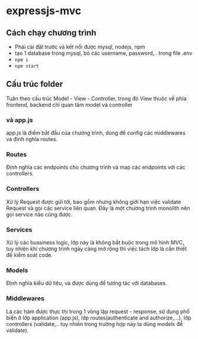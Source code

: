 # expressjs-mvc

## Cách chạy chương trình

-   Phải cài đặt trước và kết nối được mysql, nodejs, npm
-   tạo 1 database trong mysql, bỏ các username, password,.. trong file .env
-   `npm i`
-   `npm start`

## Cấu trúc folder

Tuân theo cấu trúc Model - View - Controller, trong đó View thuộc về phía frontend, backend chỉ quan tâm model và controller

###  và app.js

app.js là điểm bắt đầu của chương trình, dùng để config các middlewares và định nghĩa routes. 
### Routes

Định nghĩa các endpoints cho chương trình và map các endpoints với các controllers.

### Controllers

Xử lý Request được gửi tới, bao gồm nhưng không giới hạn việc validate Request và gọi các service liên quan. Đây là một chương trình monolith nên gọi service nào cũng được.

### Services

Xử lý các bussiness logic, lớp này là không bắt buộc trong mô hình MVC, tuy nhiên khi chương trình ngày càng mở rộng thì việc tách lớp là cần thiết để kiểm soát code.

### Models

Định nghĩa kiểu dữ liệu, và được dùng để tương tác với databases.

### Middlewares

Là các hàm được thực thi trong 1 vòng lặp request - response, sử dụng phổ biến ở lớp application (app.js), lớp routes(authenticate and authorize,...), lớp controllers (validate,.. tuy nhiên trong trường hợp này ta dùng models để validate).
